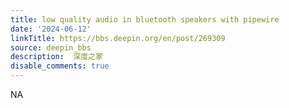 ```yaml
---
title: low quality audio in bluetooth speakers with pipewire
date: '2024-06-12'
linkTitle: https://bbs.deepin.org/en/post/269309
source: deepin_bbs
description:  深度之家 
disable_comments: true
---
```

NA
